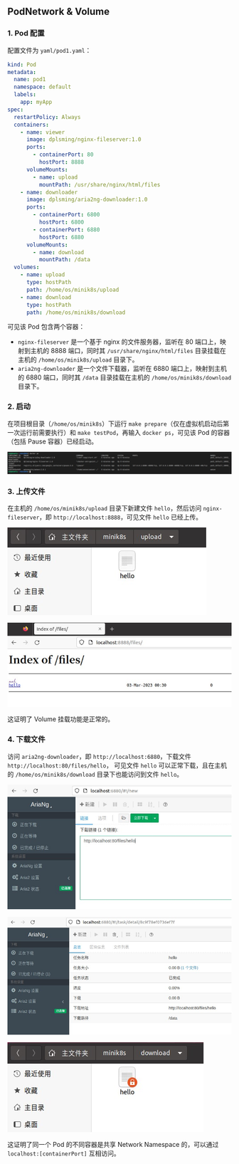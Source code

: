 ## PodNetwork & Volume

### 1. Pod 配置

配置文件为 `yaml/pod1.yaml`：

```yaml
kind: Pod
metadata:
  name: pod1
  namespace: default
  labels:
    app: myApp
spec:
  restartPolicy: Always
  containers:
    - name: viewer
      image: dplsming/nginx-fileserver:1.0
      ports:
        - containerPort: 80
          hostPort: 8888
      volumeMounts:
        - name: upload
          mountPath: /usr/share/nginx/html/files
    - name: downloader
      image: dplsming/aria2ng-downloader:1.0
      ports:
        - containerPort: 6800
          hostPort: 6800
        - containerPort: 6880
          hostPort: 6880
      volumeMounts:
        - name: download
          mountPath: /data
  volumes:
    - name: upload
      type: hostPath
      path: /home/os/minik8s/upload
    - name: download
      type: hostPath
      path: /home/os/minik8s/download
```

可见该 Pod 包含两个容器：
- `nginx-fileserver` 是一个基于 nginx 的文件服务器，监听在 80 端口上，映射到主机的 8888 端口，同时其 `/usr/share/nginx/html/files` 目录挂载在主机的 `/home/os/minik8s/upload` 目录下。
- `aria2ng-downloader` 是一个文件下载器，监听在 6880 端口上，映射到主机的 6880 端口，同时其 `/data` 目录挂载在主机的 `/home/os/minik8s/download` 目录下。

### 2. 启动
   
在项目根目录（`/home/os/minik8s`）下运行 `make prepare`（仅在虚拟机启动后第一次运行前需要执行）和 `make testPod`，再输入 `docker ps`，可见该 Pod 的容器（包括 Pause 容器）已经启动。

![](image/1.jpg)

### 3. 上传文件

在主机的 `/home/os/minik8s/upload` 目录下新建文件 `hello`，然后访问 `nginx-fileserver`，即 `http://localhost:8888`，可见文件 `hello` 已经上传。

![](image/2.jpg)

![](image/3.jpg)

这证明了 Volume 挂载功能是正常的。

### 4. 下载文件

访问 `aria2ng-downloader`，即 `http://localhost:6880`，下载文件 `http://localhost:80/files/hello`， 可见文件 `hello` 可以正常下载，且在主机的 `/home/os/minik8s/download` 目录下也能访问到文件 `hello`。

![](image/4.jpg)

![](image/5.jpg)

![](image/6.jpg)

这证明了同一个 Pod 的不同容器是共享 Network Namespace 的，可以通过 `localhost:[containerPort]` 互相访问。